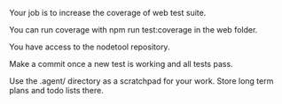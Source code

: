 Your job is to increase the coverage of web test suite.

You can run coverage with npm run test:coverage in the web folder.

You have access to the nodetool repository.

Make a commit once a new test is working and all tests pass.

Use the .agent/ directory as a scratchpad for your work. Store long term plans and todo lists there.
